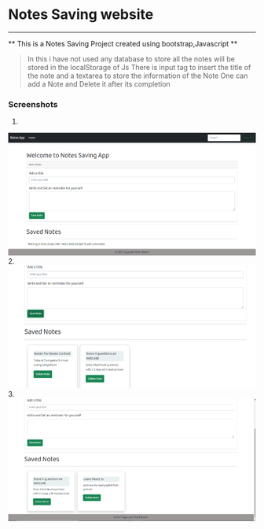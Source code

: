 # Notes Saving website
---
** This is a Notes Saving Project created using bootstrap,Javascript **
> In this i have not used any database to store 
> all the notes will be stored in the localStorage of Js
> There is input tag to insert the title of the note and a textarea to store the information of the Note
> One can add a Note and Delete it after its completion

### Screenshots
1.
<img src="Screenshots/Capture1.PNG" width="600" height="250" >
2.
<img src="Screenshots/Capture2.PNG" width="600" height="250" >
3.
<img src="Screenshots/Capture3.PNG" width="600" height="250" >
